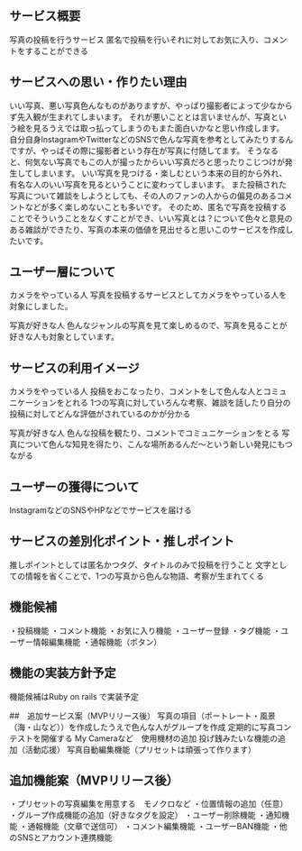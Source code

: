 ## サービス概要
写真の投稿を行うサービス
匿名で投稿を行いそれに対してお気に入り、コメントをすることができる

## サービスへの思い・作りたい理由
いい写真、悪い写真色んなものがありますが、やっぱり撮影者によって少なからず先入観が生まれてしまいます。
それが悪いこととは言いませんが、写真という絵を見るうえでは取っ払ってしまうのもまた面白いかなと思い作成します。
自分自身InstagramやTwitterなどのSNSで色んな写真を参考としてみたりするんですが、やっぱその際に撮影者という存在が写真に付随してます。
そうなると、何気ない写真でもこの人が撮ったからいい写真だろと思ったりこじつけが発生してしまいます。
いい写真を見つける・楽しむという本来の目的から外れ、有名な人のいい写真を見るということに変わってしまいます。
また投稿された写真について雑談をしようとしても、その人のファンの人からの偏見のあるコメントなどが多く楽しめないことも多いです。
そのため、匿名で写真を投稿することでそういうことをなくすことができ、いい写真とは？について色々と意見のある雑談ができたり、写真の本来の価値を見出せると思いこのサービスを作成したいです。


## ユーザー層について
カメラをやっている人
写真を投稿するサービスとしてカメラをやっている人を対象にしました。

写真が好きな人
色んなジャンルの写真を見て楽しめるので、写真を見ることが好きな人も対象としています。

## サービスの利用イメージ
カメラをやっている人
投稿をおこなったり、コメントをして色んな人とコミュニケーションをとれる
1つの写真に対していろんな考察、雑談を話したり自分の投稿に対してどんな評価がされているのかが分かる

写真が好きな人
色んな投稿を観たり、コメントでコミュニケーションをとる
写真について色んな知見を得たり、こんな場所あるんだ～という新しい発見にもつながる


## ユーザーの獲得について
InstagramなどのSNSやHPなどでサービスを届ける

## サービスの差別化ポイント・推しポイント
推しポイントとしては匿名かつタグ、タイトルのみで投稿を行うこと
文字としての情報を省くことで、1つの写真から色んな物語、考察が生まれてくる

## 機能候補
・投稿機能
・コメント機能
・お気に入り機能
・ユーザー登録
・タグ機能
・ユーザー情報編集機能
・通報機能（ボタン）

## 機能の実装方針予定
機能候補はRuby on rails で実装予定

##　追加サービス案（MVPリリース後）
写真の項目（ポートレート・風景（海・山など））を作成したうえで色んな人がグループを作成
定期的に写真コンテストを開催する
My Cameraなど　使用機材の追加
投げ銭みたいな機能の追加（活動応援）
写真自動編集機能（プリセットは頑張って作ります）


## 追加機能案（MVPリリース後）
・プリセットの写真編集を用意する　モノクロなど
・位置情報の追加（任意）
・グループ作成機能の追加（好きなタグを設定）
・ユーザー削除機能
・通知機能
・通報機能（文章で送信可）
・コメント編集機能
・ユーザーBAN機能
・他のSNSとアカウント連携機能
